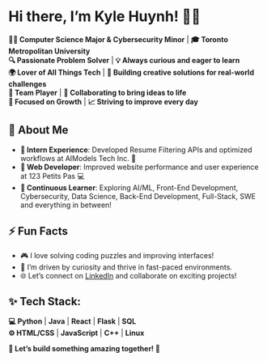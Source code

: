 # Hi there, I’m Kyle Huynh! 👋✨

**👨‍💻 Computer Science Major & Cybersecurity Minor** | **🎓 Toronto Metropolitan University**<br>
**🔍 Passionate Problem Solver** | **💡 Always curious and eager to learn**<br>
**🌍 Lover of All Things Tech** | **🔧 Building creative solutions for real-world challenges**<br>
**🤝 Team Player** | **🌟 Collaborating to bring ideas to life**<br>
**🎯 Focused on Growth** | **📈 Striving to improve every day** <br>

## 💼 About Me

   - **🌟 Intern Experience**: Developed Resume Filtering APIs and optimized workflows at AIModels Tech Inc. 🚀
   - **🎨 Web Developer**: Improved website performance and user experience at 123 Petits Pas 💻
   - **🌱 Continuous Learner**: Exploring AI/ML, Front-End Development, Cybersecurity, Data Science, Back-End Development, Full-Stack, SWE and everything in between!

## ⚡ Fun Facts

   - 🎮 I love solving coding puzzles and improving interfaces!
   - 🌟 I’m driven by curiosity and thrive in fast-paced environments.
   - 🌐 Let’s connect on [LinkedIn](https://www.linkedin.com/in/kyle-huynh-116b0b2a8/) and collaborate on exciting projects!

## ✨ Tech Stack:
**💻 Python** | **Java** | **React** | **Flask** | **SQL**<br>
**⚙️ HTML/CSS** | **JavaScript** | **C++** | **Linux**

**🌟 Let’s build something amazing together! 🚀**
